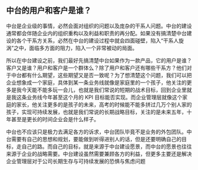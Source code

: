 
## 中台的用户和客户是谁？

中台是企业级的事情，必然会面对组织的问题以及庞杂的干系人问题。中台的建设通常都会伴随企业内的组织重构以及利益和职责的再分配。如果没有搞清楚中台建设的各个干系方关系，必然在中台的建设过程中就会四面碰壁，陷入“干系人旋涡”之中，面临多方面的阻力，陷入一个非常被动的局面。

所以在中台建设之前，我们最好先搞清楚中台如果作为一款产品，它的用户是谁？客户又是谁？用户和客户是一个群体么？除了用户和客户还有哪些干系方？他们对于中台都有什么期望，这些期望又是否一致呢？为了想清楚这个问题，我们可以把企业想象成一个家庭，具体到某一条业务线就像是家庭里的一个孩子，他关注的更多是我今天能不能多玩一会儿，也就是我们常说的短期的战术目标，回到企业里就是我这条业务线今年甚至这个月的 KPI 目标能否实现。而企业管理层就像这个家庭的家长，他关注更多的是孩子的未来，高考的时候能不能多拼过几万个别人家的孩子，实现可持续发展，也就是我们常说的长期战略目标，关注的是未来五年，十年甚至是更长的时间企业会是什么样子。

中台也不应该只是极力去满足各方的诉求，中台团队毕竟不是业务的外包团队。中台需要有自己的思想和规划，要能做到听得进别人的话，但是还要明确自己的目标，走自己的路。而自己的目标，就是来源于中台建设愿景，而中台的愿景也往往来源于企业的战略需要。中台建设虽然需要兼顾各方的利益，但更多主要还是解决企业管理层对于公司长期生存与可持续发展的恐惧与焦虑问题
